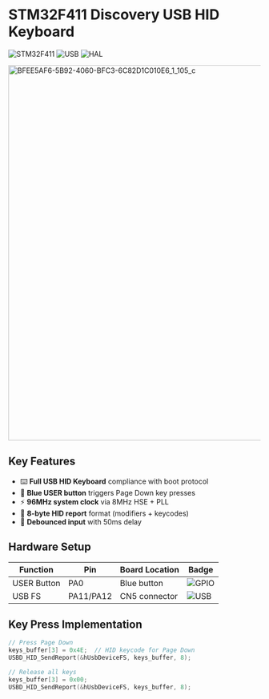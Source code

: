 # STM32F411 Discovery USB HID Keyboard

![STM32F411](https://img.shields.io/badge/STM32F411-Discovery-03234B?logo=stmicroelectronics&logoColor=white)
![USB](https://img.shields.io/badge/USB-HID_Keyboard-2496ED?logo=usb&logoColor=white)
![HAL](https://img.shields.io/badge/STM32-HAL_Library-03234B?logo=stmicroelectronics)


<img src="https://github.com/user-attachments/assets/77085677-584e-405d-8764-d9902ea89b98" width="750" alt="BFEE5AF6-5B92-4060-BFC3-6C82D1C010E6_1_105_c">


## Key Features
- ⌨️ **Full USB HID Keyboard** compliance with boot protocol
- 🔵 **Blue USER button** triggers Page Down key presses
- ⚡ **96MHz system clock** via 8MHz HSE + PLL
- 📝 **8-byte HID report** format (modifiers + keycodes)
- 🔄 **Debounced input** with 50ms delay

## Hardware Setup
| Function       | Pin  | Board Location | Badge |
|----------------|------|----------------|-------|
| USER Button    | PA0  | Blue button    | ![GPIO](https://img.shields.io/badge/GPIO-PA0-yellow) |
| USB FS         | PA11/PA12 | CN5 connector | ![USB](https://img.shields.io/badge/USB-Full_Speed-blue) |

## Key Press Implementation
```c
// Press Page Down
keys_buffer[3] = 0x4E;  // HID keycode for Page Down
USBD_HID_SendReport(&hUsbDeviceFS, keys_buffer, 8);

// Release all keys
keys_buffer[3] = 0x00;
USBD_HID_SendReport(&hUsbDeviceFS, keys_buffer, 8);
